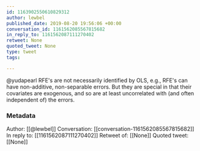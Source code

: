 ```yaml
---
id: 1163902550610829312
author: lewbel
published_date: 2019-08-20 19:56:06 +00:00
conversation_id: 1161562085567815682
in_reply_to: 1161562087111270402
retweet: None
quoted_tweet: None
type: tweet
tags:

---
```


@yudapearl RFE's are not necessarily identified by OLS, e.g., RFE's can have non-additive, non-separable errors. But they are special in that their covariates are exogenous, and so are at least uncorrelated with (and often independent of) the errors.

### Metadata

Author: [[@lewbel]]
Conversation: [[conversation-1161562085567815682]]
In reply to: [[1161562087111270402]]
Retweet of: [[None]]
Quoted tweet: [[None]]
